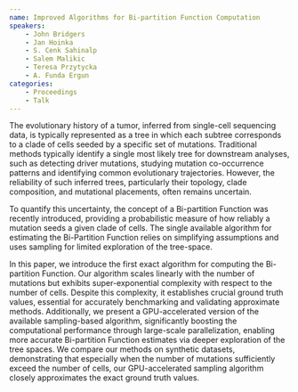 ```yaml
---
name: Improved Algorithms for Bi-partition Function Computation
speakers:
	- John Bridgers
	- Jan Hoinka
	- S. Cenk Sahinalp
	- Salem Malikic
	- Teresa Przytycka
	- A. Funda Ergun
categories:
	- Proceedings
	- Talk
---
```


The evolutionary history of a tumor, inferred from
single-cell sequencing data, is typically represented as a
tree in which each subtree corresponds to a clade of cells
seeded by a specific set of  mutations. Traditional methods
typically identify a single most likely tree for downstream
analyses, such as detecting driver mutations, studying
mutation co-occurrence patterns and identifying common
evolutionary trajectories. However, the reliability of such
inferred trees, particularly their topology, clade
composition, and mutational placements, often remains
uncertain.

To quantify this uncertainty, the concept of a Bi-partition
Function was recently introduced, providing a probabilistic
measure of how reliably a mutation seeds a given clade of
cells. The single available algorithm for estimating the
Bi-Partition Function relies on simplifying assumptions and
uses sampling for limited exploration of the tree-space.

In this paper, we introduce the first exact algorithm for
computing the Bi-partition Function. Our algorithm scales
linearly with the number of mutations but exhibits
super-exponential complexity with respect to the number of
cells. Despite this complexity, it establishes crucial
ground truth values, essential for accurately benchmarking
and validating approximate methods. Additionally, we
present a GPU-accelerated version of the available
sampling-based algorithm, significantly boosting the
computational performance through large-scale
parallelization, enabling more accurate Bi-partition
Function estimates via deeper exploration of the tree
spaces. We compare our methods on synthetic datasets,
demonstrating that especially when the number of mutations
sufficiently exceed the number of cells, our
GPU-accelerated sampling algorithm closely approximates the
exact ground truth values.